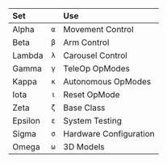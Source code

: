 | Set     |     | Use |
| :--     | :-: | :-- |
| Alpha   | `α` | Movement Control
| Beta    | `β` | Arm Control
| Lambda  | `λ` | Carousel Control
| Gamma   | `γ` | TeleOp OpModes
| Kappa   | `κ` | Autonomous OpModes
| Iota    | `ι` | Reset OpMode
| Zeta    | `ζ` | Base Class
| Epsilon | `ε` | System Testing
| Sigma   | `σ` | Hardware Configuration
| Omega   | `ω` | 3D Models
